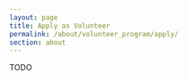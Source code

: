 ```yaml
---
layout: page
title: Apply as Volunteer
permalink: /about/volunteer_program/apply/
section: about
---
```


TODO
